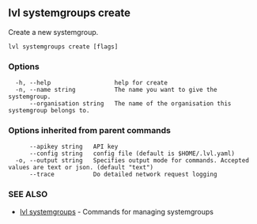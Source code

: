 ## lvl systemgroups create

Create a new systemgroup.

```
lvl systemgroups create [flags]
```

### Options

```
  -h, --help                  help for create
  -n, --name string           The name you want to give the systemgroup.
      --organisation string   The name of the organisation this systemgroup belongs to.
```

### Options inherited from parent commands

```
      --apikey string   API key
      --config string   config file (default is $HOME/.lvl.yaml)
  -o, --output string   Specifies output mode for commands. Accepted values are text or json. (default "text")
      --trace           Do detailed network request logging
```

### SEE ALSO

* [lvl systemgroups](lvl_systemgroups.md)	 - Commands for managing systemgroups

